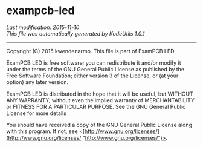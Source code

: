 # exampcb-led #

_Last modification: 2015-11-10_  
_This file was automatically generated by KodeUtils 1.0.1_

* * *

Copyright (C) 2015 kwendenarmo. This file is part of ExamPCB LED

ExamPCB LED is free software; you can redistribute it and/or modify it under 
the terms of the GNU General Public License as published by the Free Software 
Foundation; either version 3 of the License, or (at your option) any later 
version.

ExamPCB LED is distributed in the hope that it will be useful, but WITHOUT ANY 
WARRANTY; without even the implied warranty of MERCHANTABILITY or FITNESS FOR A 
PARTICULAR PURPOSE.  See the GNU General Public License for more details

You should have received a copy of the GNU General Public License along with 
this program.  If not, see 
<[http://www.gnu.org/licenses/](http://www.gnu.org/licenses/ "http://www.gnu.org/licenses/")>.
